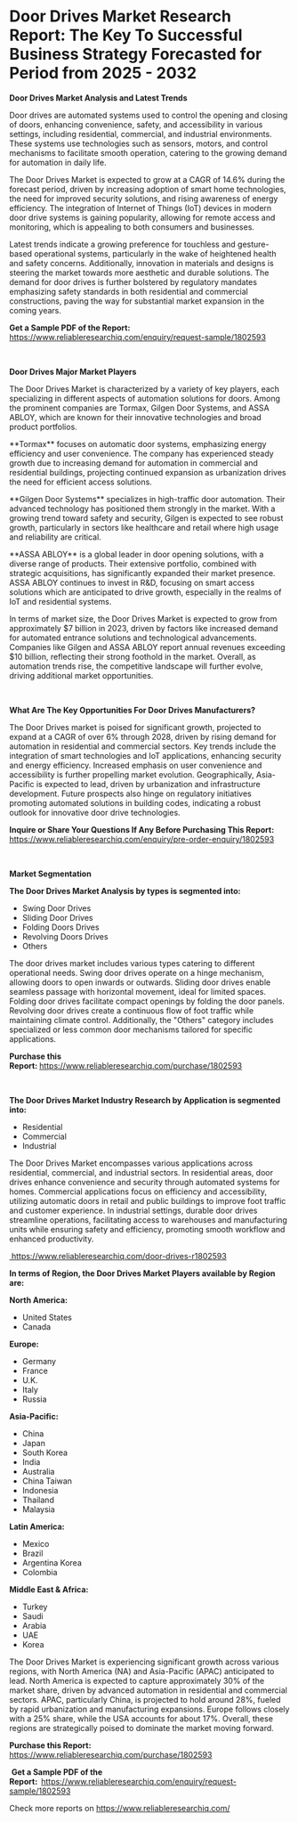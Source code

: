 <p><h1>Door Drives Market Research Report: The Key To Successful Business Strategy Forecasted for Period from 2025 - 2032</h1></p><p><strong>Door Drives Market Analysis and Latest Trends</strong></p>
<p><p>Door drives are automated systems used to control the opening and closing of doors, enhancing convenience, safety, and accessibility in various settings, including residential, commercial, and industrial environments. These systems use technologies such as sensors, motors, and control mechanisms to facilitate smooth operation, catering to the growing demand for automation in daily life.</p><p>The Door Drives Market is expected to grow at a CAGR of 14.6% during the forecast period, driven by increasing adoption of smart home technologies, the need for improved security solutions, and rising awareness of energy efficiency. The integration of Internet of Things (IoT) devices in modern door drive systems is gaining popularity, allowing for remote access and monitoring, which is appealing to both consumers and businesses. </p><p>Latest trends indicate a growing preference for touchless and gesture-based operational systems, particularly in the wake of heightened health and safety concerns. Additionally, innovation in materials and designs is steering the market towards more aesthetic and durable solutions. The demand for door drives is further bolstered by regulatory mandates emphasizing safety standards in both residential and commercial constructions, paving the way for substantial market expansion in the coming years.</p></p>
<p><strong>Get a Sample PDF of the Report:&nbsp;</strong> <a href="https://www.reliableresearchiq.com/enquiry/request-sample/1802593?utm_campaign=2293&utm_medium=2&utm_source=Github&utm_content=ia&utm_term=10042025&utm_id=door-drives">https://www.reliableresearchiq.com/enquiry/request-sample/1802593</a></p>
<p>&nbsp;</p>
<p><strong>Door Drives Major Market Players</strong></p>
<p><p>The Door Drives Market is characterized by a variety of key players, each specializing in different aspects of automation solutions for doors. Among the prominent companies are Tormax, Gilgen Door Systems, and ASSA ABLOY, which are known for their innovative technologies and broad product portfolios.</p><p>**Tormax** focuses on automatic door systems, emphasizing energy efficiency and user convenience. The company has experienced steady growth due to increasing demand for automation in commercial and residential buildings, projecting continued expansion as urbanization drives the need for efficient access solutions.</p><p>**Gilgen Door Systems** specializes in high-traffic door automation. Their advanced technology has positioned them strongly in the market. With a growing trend toward safety and security, Gilgen is expected to see robust growth, particularly in sectors like healthcare and retail where high usage and reliability are critical.</p><p>**ASSA ABLOY** is a global leader in door opening solutions, with a diverse range of products. Their extensive portfolio, combined with strategic acquisitions, has significantly expanded their market presence. ASSA ABLOY continues to invest in R&D, focusing on smart access solutions which are anticipated to drive growth, especially in the realms of IoT and residential systems.</p><p>In terms of market size, the Door Drives Market is expected to grow from approximately $7 billion in 2023, driven by factors like increased demand for automated entrance solutions and technological advancements. Companies like Gilgen and ASSA ABLOY report annual revenues exceeding $10 billion, reflecting their strong foothold in the market. Overall, as automation trends rise, the competitive landscape will further evolve, driving additional market opportunities.</p></p>
<p>&nbsp;</p>
<p><strong>What Are The Key Opportunities For Door Drives Manufacturers?</strong></p>
<p><p>The Door Drives market is poised for significant growth, projected to expand at a CAGR of over 6% through 2028, driven by rising demand for automation in residential and commercial sectors. Key trends include the integration of smart technologies and IoT applications, enhancing security and energy efficiency. Increased emphasis on user convenience and accessibility is further propelling market evolution. Geographically, Asia-Pacific is expected to lead, driven by urbanization and infrastructure development. Future prospects also hinge on regulatory initiatives promoting automated solutions in building codes, indicating a robust outlook for innovative door drive technologies.</p></p>
<p><strong>Inquire or Share Your Questions If Any Before Purchasing This Report:</strong> <a href="https://www.reliableresearchiq.com/enquiry/pre-order-enquiry/1802593?utm_campaign=2293&utm_medium=2&utm_source=Github&utm_content=ia&utm_term=10042025&utm_id=door-drives">https://www.reliableresearchiq.com/enquiry/pre-order-enquiry/1802593</a></p>
<p>&nbsp;</p>
<p><strong>Market Segmentation</strong></p>
<p><strong>The Door Drives Market Analysis by types is segmented into:</strong></p>
<p><ul><li>Swing Door Drives</li><li>Sliding Door Drives</li><li>Folding Doors Drives</li><li>Revolving Doors Drives</li><li>Others</li></ul></p>
<p><p>The door drives market includes various types catering to different operational needs. Swing door drives operate on a hinge mechanism, allowing doors to open inwards or outwards. Sliding door drives enable seamless passage with horizontal movement, ideal for limited spaces. Folding door drives facilitate compact openings by folding the door panels. Revolving door drives create a continuous flow of foot traffic while maintaining climate control. Additionally, the "Others" category includes specialized or less common door mechanisms tailored for specific applications.</p></p>
<p><strong>Purchase this Report:&nbsp;</strong><a href="https://www.reliableresearchiq.com/purchase/1802593?utm_campaign=2293&utm_medium=2&utm_source=Github&utm_content=ia&utm_term=10042025&utm_id=door-drives">https://www.reliableresearchiq.com/purchase/1802593</a></p>
<p>&nbsp;</p>
<p><strong>The Door Drives Market Industry Research by Application is segmented into:</strong></p>
<p><ul><li>Residential</li><li>Commercial</li><li>Industrial</li></ul></p>
<p><p>The Door Drives Market encompasses various applications across residential, commercial, and industrial sectors. In residential areas, door drives enhance convenience and security through automated systems for homes. Commercial applications focus on efficiency and accessibility, utilizing automatic doors in retail and public buildings to improve foot traffic and customer experience. In industrial settings, durable door drives streamline operations, facilitating access to warehouses and manufacturing units while ensuring safety and efficiency, promoting smooth workflow and enhanced productivity.</p></p>
<p><a href="https://www.reliableresearchiq.com/door-drives-r1802593?utm_campaign=2293&utm_medium=2&utm_source=Github&utm_content=ia&utm_term=10042025&utm_id=door-drives">&nbsp;https://www.reliableresearchiq.com/door-drives-r1802593</a></p>
<p><strong>In terms of Region, the Door Drives Market Players available by Region are:</strong></p>
<p>
    <p> <strong> North America: </strong>
        <ul>
            <li>United States</li>
            <li>Canada</li>
        </ul>
        </p> 
    <p> <strong> Europe: </strong>
        <ul>
            <li>Germany</li>
            <li>France</li>
            <li>U.K.</li>
            <li>Italy</li>
            <li>Russia</li>
        </ul>
        </p> 
    <p> <strong> Asia-Pacific: </strong>
        <ul>
            <li>China</li>
            <li>Japan</li>
            <li>South Korea</li>
            <li>India</li>
            <li>Australia</li>
            <li>China Taiwan</li>
            <li>Indonesia</li>
            <li>Thailand</li>
            <li>Malaysia</li>
        </ul>
        </p> 
    <p> <strong> Latin America: </strong>
        <ul>
            <li>Mexico</li>
            <li>Brazil</li>
            <li>Argentina Korea</li>
            <li>Colombia</li>
        </ul>
        </p> 
    <p> <strong> Middle East & Africa: </strong>
        <ul>
            <li>Turkey</li>
            <li>Saudi</li>
            <li>Arabia</li>
            <li>UAE</li>
            <li>Korea</li>
        </ul>
    </p>
    </p>
<p><p>The Door Drives Market is experiencing significant growth across various regions, with North America (NA) and Asia-Pacific (APAC) anticipated to lead. North America is expected to capture approximately 30% of the market share, driven by advanced automation in residential and commercial sectors. APAC, particularly China, is projected to hold around 28%, fueled by rapid urbanization and manufacturing expansions. Europe follows closely with a 25% share, while the USA accounts for about 17%. Overall, these regions are strategically poised to dominate the market moving forward.</p></p>
<p><strong>Purchase this Report: </strong><a href="https://www.reliableresearchiq.com/purchase/1802593?utm_campaign=2293&utm_medium=2&utm_source=Github&utm_content=ia&utm_term=10042025&utm_id=door-drives">https://www.reliableresearchiq.com/purchase/1802593</a></p>
<p>&nbsp;<strong>Get a Sample PDF of the Report:&nbsp;&nbsp;</strong><a href="https://www.reliableresearchiq.com/enquiry/request-sample/1802593?utm_campaign=2293&utm_medium=2&utm_source=Github&utm_content=ia&utm_term=10042025&utm_id=door-drives">https://www.reliableresearchiq.com/enquiry/request-sample/1802593</a></p>
<p><strong></strong></p>
<p>Check more reports on <a href="https://www.reliableresearchiq.com/?utm_campaign=2293&utm_medium=2&utm_source=Github&utm_content=ia&utm_term=10042025&utm_id=door-drives">https://www.reliableresearchiq.com/</a></p>
